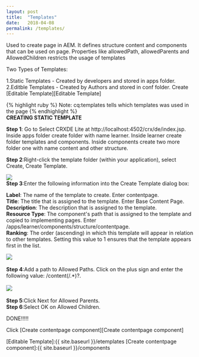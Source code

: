 ```yaml
---
layout: post
title:  "Templates"
date:   2018-04-08
permalink: /templates/
---
```


Used to create page in AEM. It defines structure content and components that can be used on page. 
Properties like allowedPath, allowedParents and AllowedChildren restricts the usage of templates

Two Types of Templates:

1.Static Templates - Created by developers and stored in apps folder. <br>
2.Editble Templates - Created by Authors and stored in conf folder. Create [Editable Template][Editable Template]

{% highlight ruby %}
Note: cq:templates tells which templates was used in the page
{% endhighlight %}
<br>
<b> CREATING STATIC TEMPLATE</b><br>

<b>Step 1</b>: Go to Select CRXDE Lite at http://localhost:4502/crx/de/index.jsp.
Inside apps folder create folder with name learner. Inside learner create folder
templates and components. Inside components create two more folder one with name 
content and other structure.<br>

<b>Step 2</b>:Right-click the template folder (within your application), select Create, Create Template.

<img src="{{ site.baseurl }}/assets/img/step1.png"/>

<br>
<b>Step 3</b>:Enter the following information into the Create Template dialog box:<br>

<b>Label</b>: The name of the template to create. Enter contentpage.<br> 
<b>Title</b>: The title that is assigned to the template. Enter Base Content Page.<br>
<b>Description</b>: The description that is assigned to the template.<br>
<b>Resource Type</b>: The component's path that is assigned to the template and copied to implementing pages. Enter /apps/learner/components/structure/contentpage.<br>
<b>Ranking</b>: The order (ascending) in which this template will appear in relation to other templates. Setting this value to 1 ensures that the template appears first in the list.<br>

<img src="{{ site.baseurl }}/assets/img/step2.png"/>
<br><br>
<b>Step 4</b>:Add a path to Allowed Paths. Click on the plus sign and enter the following value: /content(/.*)?.
<br><br>
<img src="{{ site.baseurl }}/assets/img/step3.png"/>
<br><br>
<b>Step 5</b>:Click Next for Allowed Parents.
<br>
<b>Step 6</b>:Select OK on Allowed Children.
<br>

DONE!!!!!

Click [Create contentpage component][Create contentpage component] 

[Editable Template]:{{ site.baseurl }}/etemplates
[Create contentpage component]:{{ site.baseurl }}/components